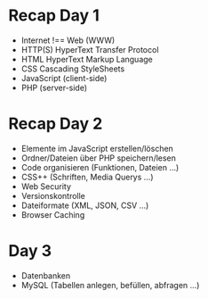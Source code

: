 # Recap Day 1

* Internet !== Web (WWW)
* HTTP(S) HyperText Transfer Protocol
* HTML HyperText Markup Language
* CSS Cascading StyleSheets
* JavaScript (client-side)
* PHP (server-side)

# Recap Day 2

* Elemente im JavaScript erstellen/löschen
* Ordner/Dateien über PHP speichern/lesen
* Code organisieren (Funktionen, Dateien …)
* CSS++ (Schriften, Media Querys …)
* Web Security
* Versionskontrolle
* Dateiformate (XML, JSON, CSV …)
* Browser Caching

# Day 3

* Datenbanken
* MySQL (Tabellen anlegen, befüllen, abfragen …)
